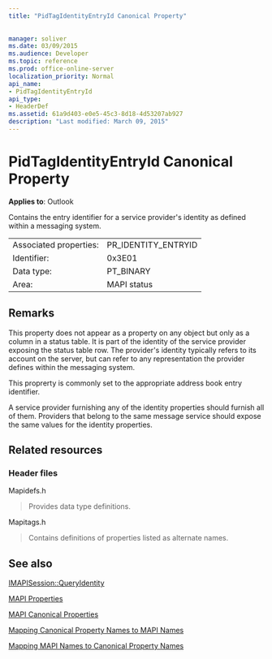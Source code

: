 ```yaml
---
title: "PidTagIdentityEntryId Canonical Property"
 
 
manager: soliver
ms.date: 03/09/2015
ms.audience: Developer
ms.topic: reference
ms.prod: office-online-server
localization_priority: Normal
api_name:
- PidTagIdentityEntryId
api_type:
- HeaderDef
ms.assetid: 61a9d403-e0e5-45c3-8d18-4d53207ab927
description: "Last modified: March 09, 2015"
---
```


# PidTagIdentityEntryId Canonical Property

  
  
**Applies to**: Outlook 
  
Contains the entry identifier for a service provider's identity as defined within a messaging system. 
  
|||
|:-----|:-----|
|Associated properties:  <br/> |PR_IDENTITY_ENTRYID  <br/> |
|Identifier:  <br/> |0x3E01  <br/> |
|Data type:  <br/> |PT_BINARY  <br/> |
|Area:  <br/> |MAPI status  <br/> |
   
## Remarks

This property does not appear as a property on any object but only as a column in a status table. It is part of the identity of the service provider exposing the status table row. The provider's identity typically refers to its account on the server, but can refer to any representation the provider defines within the messaging system. 
  
This proprerty is commonly set to the appropriate address book entry identifier. 
  
A service provider furnishing any of the identity properties should furnish all of them. Providers that belong to the same message service should expose the same values for the identity properties. 
  
## Related resources

### Header files

Mapidefs.h
  
> Provides data type definitions.
    
Mapitags.h
  
> Contains definitions of properties listed as alternate names.
    
## See also



[IMAPISession::QueryIdentity](imapisession-queryidentity.md)


[MAPI Properties](mapi-properties.md)
  
[MAPI Canonical Properties](mapi-canonical-properties.md)
  
[Mapping Canonical Property Names to MAPI Names](mapping-canonical-property-names-to-mapi-names.md)
  
[Mapping MAPI Names to Canonical Property Names](mapping-mapi-names-to-canonical-property-names.md)


